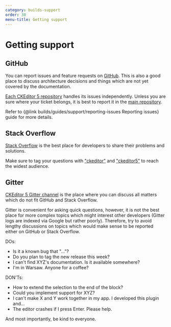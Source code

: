 ```yaml
---
category: builds-support
order: 30
menu-title: Getting support
---
```


# Getting support

## GitHub

You can report issues and feature requests on [GitHub](https://github.com/ckeditor/ckeditor5). This is also a good place to discuss architecture decisions and things which are not yet covered by the documentation.

[Each CKEditor 5 repository](https://github.com/ckeditor?utf8=%E2%9C%93&q=ckeditor5&type=&language=) handles its issues independently. Unless you are sure where your ticket belongs, it is best to report it in the [main repository](https://github.com/ckeditor/ckeditor5).

Refer to {@link builds/guides/support/reporting-issues Reporting issues} guide for more details.

## Stack Overflow

[Stack Overflow](https://stackoverflow.com) is the best place for developers to share their problems and solutions.

Make sure to tag your questions with ["ckeditor"](https://stackoverflow.com/questions/tagged/ckeditor) and ["ckeditor5"](https://stackoverflow.com/questions/tagged/ckeditor5) to reach the widest audience.

## Gitter

[CKEditor 5 Gitter channel](https://gitter.im/ckeditor/ckeditor5) is the place where you can discuss all matters which do not fit GitHub and Stack Overflow.

Gitter is convenient for asking quick questions, however, it is not the best place for more complex topics which might interest other developers (Gitter logs are indexed via Google but rather poorly). Therefore, try to avoid lengthy discussions on topics which would make sense to be reported either on GitHub or Stack Overflow.

DOs:

* Is it a known bug that "..."?
* Do you plan to tag the new release this week?
* I can't find XYZ's documentation. Is it available somewhere?
* I'm in Warsaw. Anyone for a coffee?

DON'Ts:

* How to extend the selection to the end of the block?
* Could you implement support for XYZ?
* I can't make X and Y work together in my app. I developed this plugin and...
* The editor crashes if I press Enter. Please help.

And most importantly, be kind to everyone.
